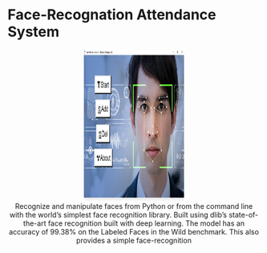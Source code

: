 
# Face-Recognation Attendance System
<p align="center">
<img src="https://github.com/rootuserdj/Face-recognition/blob/master/Screenshot.png" height="300"; width="200"><br>
Recognize and manipulate faces from Python or from the command line with the world’s simplest face recognition library. Built using dlib’s state-of-the-art face recognition built with deep learning. The model has an accuracy of 99.38% on the Labeled Faces in the Wild benchmark. This also provides a simple face-recognition
</p>
